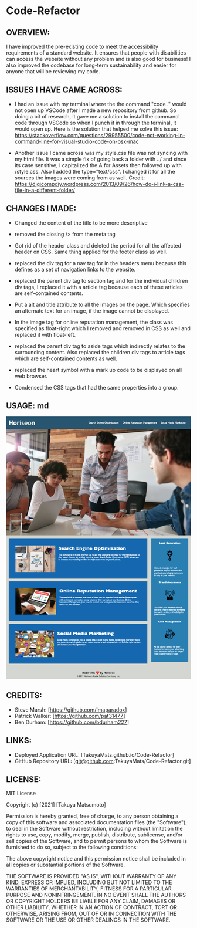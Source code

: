 # Code-Refactor

## OVERVIEW:
I have improved the pre-existing code to meet the accessibility requirements of a standard website. It ensures that people with disabilities can access the website without any problem and is also good for business! I also improved the codebase for long-term sustainability and easier for anyone that will be reviewing my code.

## ISSUES I HAVE CAME ACROSS:

* I had an issue with my terminal where the the command "code ." would not open up VSCode after I made a new repository from github. So doing a bit of research, it gave me a solution to install the command code through VSCode so when I punch it in through the terminal, it would open up. Here is the solution that helped me solve this issue: https://stackoverflow.com/questions/29955500/code-not-working-in-command-line-for-visual-studio-code-on-osx-mac

* Another issue I came across was my style.css file was not syncing with my html file. It was a simple fix of going back a folder with ../ and since its case sensitive, I capitalized the A for Assets then followed up with /style.css. Also I added the type="text/css". I changed it for all the sources the images were coming from as well. Credit: https://digicompdiy.wordpress.com/2013/09/26/how-do-i-link-a-css-file-in-a-different-folder/

## CHANGES I MADE:

- Changed the content of the title to be more descriptive

- removed the closing /> from the meta tag

- Got rid of the header class and deleted the period for all the affected header on CSS. Same thing applied for the footer class as well. 

- replaced the div tag for a nav tag for in the headers menu because this defines as a set of navigation links to the website.

- replaced the parent div tag to section tag and for the individual children div tags, I replaced it with a article tag because each of these articles are self-contained contents. 

- Put a alt and title attribute to all the images on the page. Which specifies an alternate text for an image, if the image cannot be displayed.

- In the image tag for online reputation management, the class was specified as float-right which I removed and removed in CSS as well and replaced it with float-left.

- replaced the parent div tag to aside tags which indirectly relates to the surrounding content. Also replaced the children div tags to article tags which are self-contained contents as well.

- replaced the heart symbol with a mark up code to be displayed on all web browser.

- Condensed the CSS tags that had the same properties into a group. 

## USAGE: md 
![Refactored website](Images/screenshot.png)

## CREDITS:
- Steve Marsh: [https://github.com/Imaparadox]
- Patrick Walker: [https://github.com/pat31477]
- Ben Durham: [https://github.com/bdurham227]

## LINKS:
- Deployed Application URL: [TakuyaMats.github.io/Code-Refactor]
- GitHub Repository URL: [git@github.com:TakuyaMats/Code-Refactor.git]

## LICENSE:
MIT License

Copyright (c) [2021] [Takuya Matsumoto]

Permission is hereby granted, free of charge, to any person obtaining a copy
of this software and associated documentation files (the "Software"), to deal
in the Software without restriction, including without limitation the rights
to use, copy, modify, merge, publish, distribute, sublicense, and/or sell
copies of the Software, and to permit persons to whom the Software is
furnished to do so, subject to the following conditions:

The above copyright notice and this permission notice shall be included in all
copies or substantial portions of the Software.

THE SOFTWARE IS PROVIDED "AS IS", WITHOUT WARRANTY OF ANY KIND, EXPRESS OR
IMPLIED, INCLUDING BUT NOT LIMITED TO THE WARRANTIES OF MERCHANTABILITY,
FITNESS FOR A PARTICULAR PURPOSE AND NONINFRINGEMENT. IN NO EVENT SHALL THE
AUTHORS OR COPYRIGHT HOLDERS BE LIABLE FOR ANY CLAIM, DAMAGES OR OTHER
LIABILITY, WHETHER IN AN ACTION OF CONTRACT, TORT OR OTHERWISE, ARISING FROM,
OUT OF OR IN CONNECTION WITH THE SOFTWARE OR THE USE OR OTHER DEALINGS IN THE
SOFTWARE.
